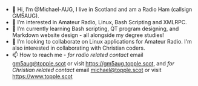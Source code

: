 - 👋 Hi, I’m @Michael-AUG, I live in Scotland and am a Radio Ham (callsign GM5AUG). 
- 👀 I’m interested in Amateur Radio, Linux, Bash Scripting and XMLRPC.
- 🌱 I’m currently learning Bash scripting, QT program designing, and Markdown website design - all alongside my degree studies!
- 💞️ I’m looking to collaborate on Linux applications for Amateur Radio. I'm also interested in collaborating with Christian coders.
- 📫 How to reach me - *for radio related contact* email gm5aug@topple.scot or visit https://gm5aug.topple.scot, and *for Christian related contact* email michael@topple.scot or visit https://www.topple.scot

<!---
Michael-AUG/Michael-AUG is a ✨ special ✨ repository because its `README.md` (this file) appears on your GitHub profile.
You can click the Preview link to take a look at your changes.
--->
